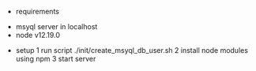 

* requirements
- msyql server in localhost
- node v12.19.0

* setup
1 run script ./init/create_msyql_db_user.sh
2 install node modules using npm
3 start server 

